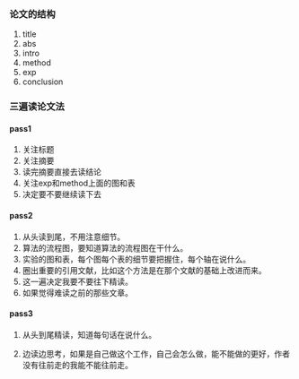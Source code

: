 ### 论文的结构

1. title
2. abs
3. intro
4. method
5. exp
6. conclusion

### 三遍读论文法

#### pass1

1. 关注标题
2. 关注摘要
3. 读完摘要直接去读结论
4. 关注exp和method上面的图和表
5. 决定要不要继续读下去

#### pass2

1. 从头读到尾，不用注意细节。
2. 算法的流程图，要知道算法的流程图在干什么。
3. 实验的图和表，每个图每个表的细节要把握住，每个轴在说什么。
4. 圈出重要的引用文献，比如这个方法是在那个文献的基础上改进而来。
5. 这一遍决定我要不要往下精读。
6. 如果觉得难读之前的那些文章。

#### pass3

1. 从头到尾精读，知道每句话在说什么。

2. 边读边思考，如果是自己做这个工作，自己会怎么做，能不能做的更好，作者没有往前走的我能不能往前走。

   ​

